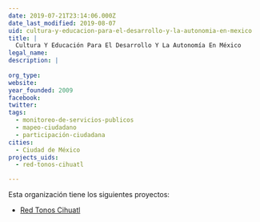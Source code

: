 ```yaml
---
date: 2019-07-21T23:14:06.000Z
date_last_modified: 2019-08-07
uid: cultura-y-educacion-para-el-desarrollo-y-la-autonomia-en-mexico
title: |
  Cultura Y Educación Para El Desarrollo Y La Autonomía En México
legal_name: 
description: |
  
org_type: 
website: 
year_founded: 2009
facebook: 
twitter: 
tags:
  - monitoreo-de-servicios-publicos
  - mapeo-ciudadano
  - participación-ciudadana
cities: 
  - Ciudad de México
projects_uids:
  - red-tonos-cihuatl

---
```


Esta organización tiene los siguientes proyectos:

- [Red Tonos Cihuatl](/proyectos/red-tonos-cihuatl)
